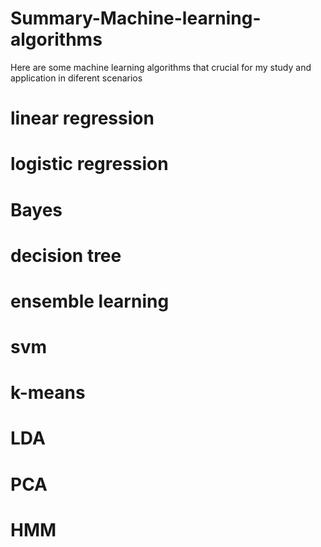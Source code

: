 # Summary-Machine-learning-algorithms
Here are some machine learning algorithms that crucial for my study and application in diferent scenarios
# linear regression


# logistic regression


# Bayes


# decision tree


# ensemble learning


# svm


# k-means


# LDA


# PCA


# HMM

